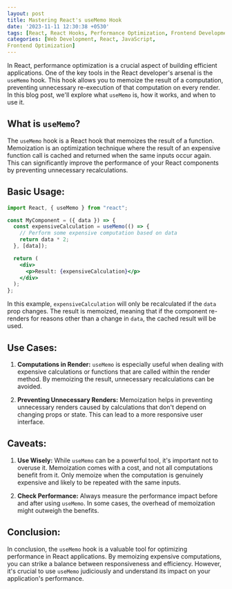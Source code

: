 ```yaml
---
layout: post
title: Mastering React's useMemo Hook
date: '2023-11-11 12:30:38 +0530'
tags: [React, React Hooks, Performance Optimization, Frontend Development, JavaScript]
categories: [Web Development, React, JavaScript,
Frontend Optimization]
---
```


In React, performance optimization is a crucial aspect of building efficient applications. One of the key tools in the React developer's arsenal is the `useMemo` hook. This hook allows you to memoize the result of a computation, preventing unnecessary re-execution of that computation on every render. In this blog post, we'll explore what `useMemo` is, how it works, and when to use it.

## What is `useMemo`?

The `useMemo` hook is a React hook that memoizes the result of a function. Memoization is an optimization technique where the result of an expensive function call is cached and returned when the same inputs occur again. This can significantly improve the performance of your React components by preventing unnecessary recalculations.

## Basic Usage:

```jsx
import React, { useMemo } from "react";

const MyComponent = ({ data }) => {
  const expensiveCalculation = useMemo(() => {
    // Perform some expensive computation based on data
    return data * 2;
  }, [data]);

  return (
    <div>
      <p>Result: {expensiveCalculation}</p>
    </div>
  );
};
```

In this example, `expensiveCalculation` will only be recalculated if the `data` prop changes. The result is memoized, meaning that if the component re-renders for reasons other than a change in `data`, the cached result will be used.

## Use Cases:

1. **Computations in Render:**
   `useMemo` is especially useful when dealing with expensive calculations or functions that are called within the render method. By memoizing the result, unnecessary recalculations can be avoided.

2. **Preventing Unnecessary Renders:**
   Memoization helps in preventing unnecessary renders caused by calculations that don't depend on changing props or state. This can lead to a more responsive user interface.

## Caveats:

1. **Use Wisely:**
   While `useMemo` can be a powerful tool, it's important not to overuse it. Memoization comes with a cost, and not all computations benefit from it. Only memoize when the computation is genuinely expensive and likely to be repeated with the same inputs.

2. **Check Performance:**
   Always measure the performance impact before and after using `useMemo`. In some cases, the overhead of memoization might outweigh the benefits.

## Conclusion:

In conclusion, the `useMemo` hook is a valuable tool for optimizing performance in React applications. By memoizing expensive computations, you can strike a balance between responsiveness and efficiency. However, it's crucial to use `useMemo` judiciously and understand its impact on your application's performance.